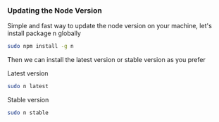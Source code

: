 ### Updating the Node Version

Simple and fast way to update the node version on your machine, let's install package n globally

```bash
sudo npm install -g n
```

Then we can install the latest version or stable version as you prefer

Latest version
```bash
sudo n latest
```

Stable version
```bash
sudo n stable
```
